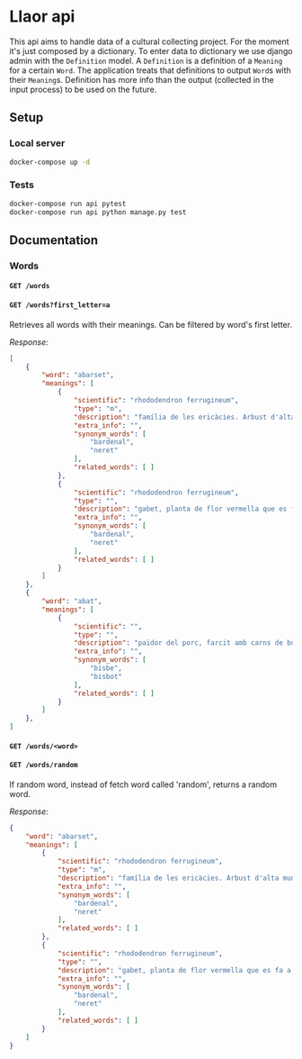 # Llaor api

This api aims to handle data of a cultural collecting project.
For the moment it's just composed by a dictionary.
To enter data to dictionary we use django admin with the `Definition` model.
A `Definition` is a definition of a `Meaning` for a certain `Word`.
The application treats that definitions to output `Word`s with their `Meaning`s.
Definition has more info than the output (collected in the input process) to be used on the future.

## Setup

### Local server

```bash
docker-compose up -d
```

### Tests

```bash
docker-compose run api pytest
docker-compose run api python manage.py test
```

## Documentation

### Words

#### `GET /words`
#### `GET /words?first_letter=a`

Retrieves all words with their meanings.
Can be filtered by word's first letter.

_Response:_
```json
[
    {
        "word": "abarset",
        "meanings": [
            {
                "scientific": "rhododendron ferrugineum",
                "type": "m",
                "description": "família de les ericàcies. Arbust d'alta muntanya, molt sensible a les glaçades",
                "extra_info": "",
                "synonym_words": [
                    "bardenal",
                    "neret"
                ],
                "related_words": [ ]
            },
            {
                "scientific": "rhododendron ferrugineum",
                "type": "",
                "description": "gabet, planta de flor vermella que es fa a la muntanya",
                "extra_info": "",
                "synonym_words": [
                    "bardenal",
                    "neret"
                ],
                "related_words": [ ]
            }
        ]
    },
    {
        "word": "abat",
        "meanings": [
            {
                "scientific": "",
                "type": "",
                "description": "païdor del porc, farcit amb carns de botifarra",
                "extra_info": "",
                "synonym_words": [
                    "bisbe",
                    "bisbot"
                ],
                "related_words": [ ]
            }
        ]
    },
]
```

#### `GET /words/<word>`
#### `GET /words/random`

If random word, instead of fetch word called 'random', returns a random word.

_Response:_
```json
{
    "word": "abarset",
    "meanings": [
        {
            "scientific": "rhododendron ferrugineum",
            "type": "m",
            "description": "família de les ericàcies. Arbust d'alta muntanya, molt sensible a les glaçades",
            "extra_info": "",
            "synonym_words": [
                "bardenal",
                "neret"
            ],
            "related_words": [ ]
        },
        {
            "scientific": "rhododendron ferrugineum",
            "type": "",
            "description": "gabet, planta de flor vermella que es fa a la muntanya",
            "extra_info": "",
            "synonym_words": [
                "bardenal",
                "neret"
            ],
            "related_words": [ ]
        }
    ]
}
```
